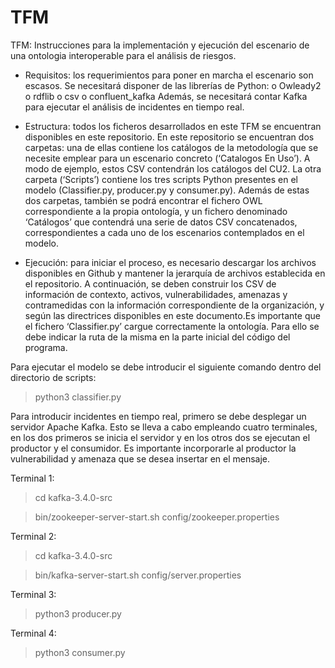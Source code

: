 # TFM
TFM: Instrucciones para la implementación y ejecución del escenario de una ontologia interoperable para el análisis de riesgos.

-	Requisitos: los requerimientos para poner en marcha el escenario son escasos. Se necesitará disponer de las librerías de Python:
o	Owleady2
o	rdflib
o	csv
o	confluent_kafka 
Además, se necesitará contar Kafka para ejecutar el análisis de incidentes en tiempo real.

-	Estructura: todos los ficheros desarrollados en este TFM se encuentran disponibles en este repositorio. En este repositorio se encuentran dos carpetas: una de ellas contiene los catálogos de la metodología que se necesite emplear para un escenario concreto (‘Catalogos En Uso’). A modo de ejemplo, estos CSV contendrán los catálogos del CU2. La otra carpeta (‘Scripts’) contiene los tres scripts Python presentes en el modelo (Classifier.py, producer.py y consumer.py). Además de estas dos carpetas, también se podrá encontrar el fichero OWL correspondiente a la propia ontología, y un fichero denominado ‘Catálogos’ que contendrá una serie de datos CSV concatenados, correspondientes a cada uno de los escenarios contemplados en el modelo.

-	Ejecución: para iniciar el proceso, es necesario descargar los archivos disponibles en Github y mantener la jerarquía de archivos establecida en el repositorio. A continuación, se deben construir los CSV de información de contexto, activos, vulnerabilidades, amenazas y contramedidas con la información correspondiente de la organización, y según las directrices disponibles en este documento.Es importante que el fichero ‘Classifier.py’ cargue correctamente la ontología. Para ello se debe indicar la ruta de la misma en la parte inicial del código del programa.
  
Para ejecutar el modelo se debe introducir el siguiente comando dentro del directorio de scripts:

> python3 classifier.py

Para introducir incidentes en tiempo real, primero se debe desplegar un servidor Apache Kafka.
Esto se lleva a cabo empleando cuatro terminales, en los dos primeros se inicia el servidor y en los otros dos se ejecutan el productor y el consumidor.
Es importante incorporarle al productor la vulnerabilidad y amenaza que se desea insertar en el mensaje.

  Terminal 1:
> cd kafka-3.4.0-src

> bin/zookeeper-server-start.sh config/zookeeper.properties

  Terminal 2:
> cd kafka-3.4.0-src

> bin/kafka-server-start.sh config/server.properties
>
  Terminal 3:
> python3 producer.py

  Terminal 4:
> python3 consumer.py

